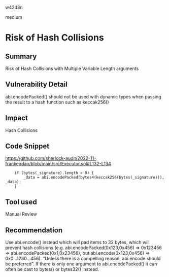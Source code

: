 w42d3n

medium

# Risk of Hash Collisions

## Summary

Risk of Hash Collisions with Multiple Variable Length arguments

## Vulnerability Detail

abi.encodePacked() should not be used with dynamic types when passing the result to a hash function such as keccak256()

## Impact

Hash Collisions

## Code Snippet

https://github.com/sherlock-audit/2022-11-frankendao/blob/main/src/Executor.sol#L132-L134

        if (bytes(_signature).length > 0) {
            _data = abi.encodePacked(bytes4(keccak256(bytes(_signature))), _data);
        }


## Tool used

Manual Review

## Recommendation

Use abi.encode() instead which will pad items to 32 bytes, which will prevent hash collisions 
(e.g. abi.encodePacked(0x123,0x456) => 0x123456 => abi.encodePacked(0x1,0x23456), but abi.encode(0x123,0x456) => 0x0...1230...456). 
“Unless there is a compelling reason, abi.encode should be preferred”. 
If there is only one argument to abi.encodePacked() it can often be cast to bytes() or bytes32() instead.

